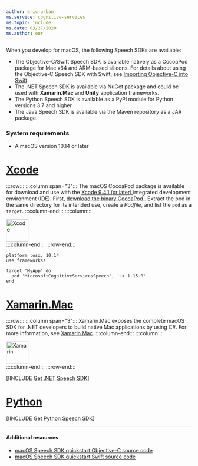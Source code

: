 ```yaml
---
author: eric-urban
ms.service: cognitive-services
ms.topic: include
ms.date: 03/27/2020
ms.author: eur
---
```


When you develop for macOS, the following Speech SDKs are available:

- The Objective-C/Swift Speech SDK is available natively as a CocoaPod package for Mac x64 and ARM-based silicons. For details about using the Objective-C Speech SDK with Swift, see <a href="https://developer.apple.com/documentation/swift/imported_c_and_objective-c_apis/importing_objective-c_into_swift" target="_blank">Importing Objective-C into Swift</a>.
- The .NET Speech SDK is available via NuGet package and could be used with **Xamarin.Mac** and **Unity** application frameworks.
- The Python Speech SDK is available as a PyPI module for Python versions 3.7 and higher.
- The Java Speech SDK is available via the Maven repository as a JAR package.

### System requirements

- A macOS version 10.14 or later

# [Xcode](#tab/mac-xcode)

:::row:::
    :::column span="3":::
        The macOS CocoaPod package is available for download and use with the <a href="https://apps.apple.com/us/app/xcode/id497799835" target="_blank">Xcode 9.4.1 (or later) </a> integrated development environment (IDE). First, <a href="https://aka.ms/csspeech/macosbinary" target="_blank">download the binary CocoaPod </a>. Extract the pod in the same directory for its intended use, create a *Podfile*, and list the `pod` as a `target`.
    :::column-end:::
    :::column:::
        <br>
        <div class="icon is-large">
            <img alt="Xcode" src="/media/logos/logo_xcode.svg" width="60px">
        </div>
    :::column-end:::
:::row-end:::

```
platform :osx, 10.14
use_frameworks!

target 'MyApp' do
  pod 'MicrosoftCognitiveServicesSpeech', '~> 1.15.0'
end
```

# [Xamarin.Mac](#tab/mac-xamarin)

:::row:::
    :::column span="3":::
        Xamarin.Mac exposes the complete macOS SDK for .NET developers to build native Mac applications by using C#. For more information, see <a href="/xamarin/mac/" target="_blank">Xamarin.Mac</a>.
    :::column-end:::
    :::column:::
        <br>
        <div class="icon is-large">
            <img alt="Xamarin" src="/media/logos/logo_xamarin.svg" width="60px">
        </div>
    :::column-end:::
:::row-end:::

[!INCLUDE [Get .NET Speech SDK](get-speech-sdk-dotnet.md)]

# [Python](#tab/mac-python)

[!INCLUDE [Get Python Speech SDK](get-speech-sdk-python.md)]

---

#### Additional resources

- <a href="https://github.com/Azure-Samples/cognitive-services-speech-sdk/tree/master/quickstart/objectivec/macos" target="_blank">macOS Speech SDK quickstart Objective-C source code </a>
- <a href="https://github.com/Azure-Samples/cognitive-services-speech-sdk/tree/master/quickstart/swift/macos" target="_blank">macOS Speech SDK quickstart Swift source code </a>
